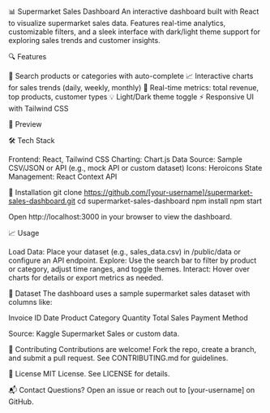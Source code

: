📊 Supermarket Sales Dashboard
An interactive dashboard built with React to visualize supermarket sales data. Features real-time analytics, customizable filters, and a sleek interface with dark/light theme support for exploring sales trends and customer insights.

🔍 Features

🔎 Search products or categories with auto-complete
📈 Interactive charts for sales trends (daily, weekly, monthly)
🧾 Real-time metrics: total revenue, top products, customer types
💡 Light/Dark theme toggle
⚡ Responsive UI with Tailwind CSS


📸 Preview
 

🛠 Tech Stack

Frontend: React, Tailwind CSS
Charting: Chart.js
Data Source: Sample CSV/JSON or API (e.g., mock API or custom dataset)
Icons: Heroicons
State Management: React Context API


🚀 Installation
git clone https://github.com/[your-username]/supermarket-sales-dashboard.git
cd supermarket-sales-dashboard
npm install
npm start

Open http://localhost:3000 in your browser to view the dashboard.

📈 Usage

Load Data: Place your dataset (e.g., sales_data.csv) in /public/data or configure an API endpoint.
Explore: Use the search bar to filter by product or category, adjust time ranges, and toggle themes.
Interact: Hover over charts for details or export metrics as needed.


📂 Dataset
The dashboard uses a sample supermarket sales dataset with columns like:

Invoice ID
Date
Product Category
Quantity
Total Sales
Payment Method

Source: Kaggle Supermarket Sales or custom data.

🤝 Contributing
Contributions are welcome! Fork the repo, create a branch, and submit a pull request. See CONTRIBUTING.md for guidelines.

📜 License
MIT License. See LICENSE for details.

📬 Contact
Questions? Open an issue or reach out to [your-username] on GitHub.
